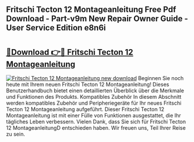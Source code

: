 ## Fritschi Tecton 12 Montageanleitung Free Pdf Download - Part-v9m New Repair Owner Guide - User Service Edition e8n6i

# <h2><a href="http://df7atd.blite.top/?on=Fritschi+Tecton+12+Montageanleitung">🔗Download 👉🔴 Fritschi Tecton 12 Montageanleitung</a></h2>

[![Fritschi Tecton 12 Montageanleitung new download](https://i.imgur.com/lujVjoI.png)](http://df7atd.blite.top/?on=Fritschi+Tecton+12+Montageanleitung)
Beginnen Sie noch heute mit Ihrem neuen Fritschi Tecton 12 Montageanleitung! Dieses Benutzerhandbuch bietet einen detaillierten Überblick über die Merkmale und Funktionen des Produkts. Kompatibles Zubehör In diesem Abschnitt werden kompatibles Zubehör und Peripheriegeräte für Ihr neues Fritschi Tecton 12 Montageanleitung aufgeführt. Dieser Fritschi Tecton 12 Montageanleitung ist mit einer Fülle von Funktionen ausgestattet, die Ihr tägliches Leben verbessern. Vielen Dank, dass Sie sich für Fritschi Tecton 12 MontageanleitungD entschieden haben. Wir freuen uns, Teil Ihrer Reise zu sein.
